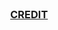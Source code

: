 </br>
<div align="center">
    <a href="https://github.com/ghostcap-gaming/cs2-map-images">
        <h3>CREDIT</h3>
    </a>
</div>